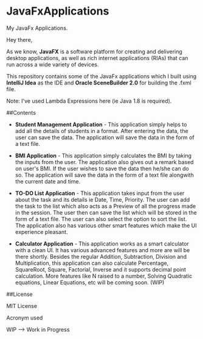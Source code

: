 # JavaFxApplications
My JavaFx Applications.

Hey there,

As we know, **JavaFX** is a software platform for creating and delivering desktop applications, as well as rich internet applications (RIAs) that can run across a wide variety of devices. 

This repository contains some of the JavaFx applications which I built using **IntelliJ Idea** as the IDE and **Oracle SceneBuilder 2.0** for building the .fxml file.

Note: I've used Lambda Expressions here (ie Java 1.8 is required).

##Contents

* **Student Management Application** - This application simply helps to add all the details of students in a format. After entering the data, the user can save the data. The application will save the data in the form of a text file.

* **BMI Application** - This application simply calculates the BMI by taking the inputs from the user. The application also gives out a remark based on user's BMI. If the user wishes to save the data then he/she can do so. The application will save the data in the form of a text file alongwith the current date and time.

* **TO-DO List Application** - This application takes input from the user about the task and its details ie Date, Time, Priority. The user can add the task to the list which also acts as a Preview of all the progress made in the session. The user then can save the list which will be stored in the form of a text file. The user can also select the option to sort the list. The application also has various other smart features which make the UI experience pleasant.

* **Calculator Application** - This application works as a smart calculator with a clean UI. It has various advanced features and more are will be there shortly. Besides the regular Addition, Subtraction, Division and Multiplication, this application can also calculate Percentage, SquareRoot, Square, Factorial, Inverse and it supports decimal point calculation. More features like N raised to a number, Solving Quadratic equations, Linear Equations, etc will be coming soon. (WIP)

##License

MIT License

Acronym used

WIP --> Work in Progress
